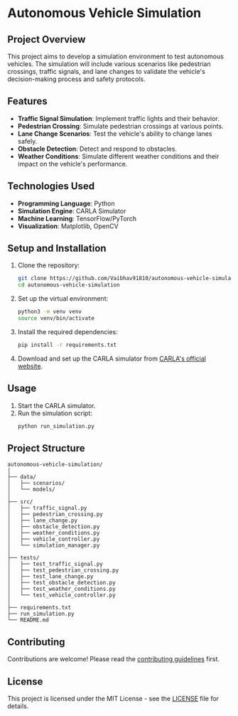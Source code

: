 # Autonomous Vehicle Simulation

## Project Overview

This project aims to develop a simulation environment to test autonomous vehicles. The simulation will include various scenarios like pedestrian crossings, traffic signals, and lane changes to validate the vehicle's decision-making process and safety protocols.

## Features

- **Traffic Signal Simulation**: Implement traffic lights and their behavior.
- **Pedestrian Crossing**: Simulate pedestrian crossings at various points.
- **Lane Change Scenarios**: Test the vehicle's ability to change lanes safely.
- **Obstacle Detection**: Detect and respond to obstacles.
- **Weather Conditions**: Simulate different weather conditions and their impact on the vehicle's performance.

## Technologies Used

- **Programming Language**: Python
- **Simulation Engine**: CARLA Simulator
- **Machine Learning**: TensorFlow/PyTorch
- **Visualization**: Matplotlib, OpenCV

## Setup and Installation

1. Clone the repository:
   ```bash
   git clone https://github.com/Vaibhav91810/autonomous-vehicle-simulation.git
   cd autonomous-vehicle-simulation
   ```

2. Set up the virtual environment:
   ```bash
   python3 -m venv venv
   source venv/bin/activate
   ```

3. Install the required dependencies:
   ```bash
   pip install -r requirements.txt
   ```

4. Download and set up the CARLA simulator from [CARLA's official website](https://carla.org/).

## Usage

1. Start the CARLA simulator.
2. Run the simulation script:
   ```bash
   python run_simulation.py
   ```

## Project Structure

```plaintext
autonomous-vehicle-simulation/
│
├── data/
│   ├── scenarios/
│   └── models/
│
├── src/
│   ├── traffic_signal.py
│   ├── pedestrian_crossing.py
│   ├── lane_change.py
│   ├── obstacle_detection.py
│   ├── weather_conditions.py
│   ├── vehicle_controller.py
│   └── simulation_manager.py
│
├── tests/
│   ├── test_traffic_signal.py
│   ├── test_pedestrian_crossing.py
│   ├── test_lane_change.py
│   ├── test_obstacle_detection.py
│   ├── test_weather_conditions.py
│   └── test_vehicle_controller.py
│
├── requirements.txt
├── run_simulation.py
└── README.md
```

## Contributing

Contributions are welcome! Please read the [contributing guidelines](CONTRIBUTING.md) first.

## License

This project is licensed under the MIT License - see the [LICENSE](LICENSE) file for details.
